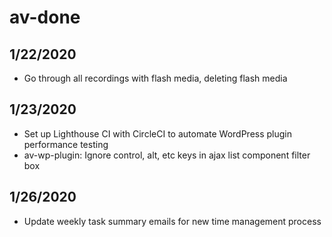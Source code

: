 # av-done

## 1/22/2020

- Go through all recordings with flash media, deleting flash media

## 1/23/2020

- Set up Lighthouse CI with CircleCI to automate WordPress plugin performance testing
- av-wp-plugin: Ignore control, alt, etc keys in ajax list component filter box

## 1/26/2020

- Update weekly task summary emails for new time management process
